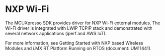 # NXP Wi-Fi

The MCUXpresso SDK provides driver for NXP Wi-Fi external modules. The Wi-Fi driver is integrated with LWIP TCPIP stack and demonstrated with several network applications \(iperf and AWS IoT\).

For more information, see Getting Started with NXP based Wireless Modules and i.MX RT Platform Running on RTOS \(document: UM11441\).

